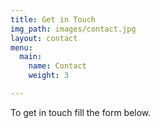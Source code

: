 ```yaml
---
title: Get in Touch
img_path: images/contact.jpg
layout: contact
menu:
  main:
    name: Contact
    weight: 3

---
```

To get in touch fill the form below.